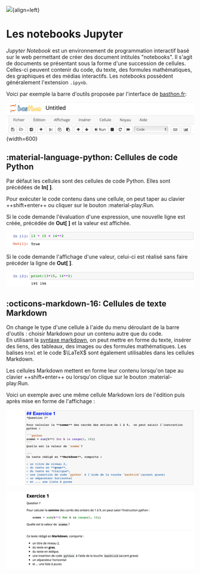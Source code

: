 ![](https://upload.wikimedia.org/wikipedia/commons/3/38/Jupyter_logo.svg){align=left}
# Les notebooks Jupyter

*Jupyter Notebook* est un environnement de programmation interactif basé sur le web permettant de créer des document intitulés "notebooks". Il s'agit de documents se présentant sous la forme d'une succession de cellules. Celles-ci peuvent contenir du code, du texte, des formules mathématiques, des graphiques et des médias interactifs. Les notebooks possèdent généralement l'extension `.ipynb`.

Voici par exemple la barre d'outils proposée par l'interface de [basthon.fr](https://basthon.fr/):

![](../images/menu_basthon.png){width=600}

## :material-language-python: Cellules de code Python

Par défaut les cellules sont des cellules de code Python. Elles sont précédées de **In[ ]**.

Pour exécuter le code contenu dans une cellule, on peut taper au clavier ++shift+enter++ ou cliquer sur le bouton :material-play:Run.

Si le code demande l'évaluation d'une expression, une nouvelle ligne est créée, précédée de **Out[ ]** et la valeur est affichée.

![](../images/cellules_python.png)

Si le code demande l'affichage d'une valeur, celui-ci est réalisé sans faire précéder la ligne de **Out[ ]**.

![](../images/cellules_python_2.png)


## :octicons-markdown-16: Cellules de texte Markdown

On change le type d'une cellule à l'aide du menu déroulant de la barre d'outils : choisir Markdown pour un contenu autre que du code.  
En utilisant la [syntaxe markdown](memomd.md), on peut mettre en forme du texte, insérer des liens, des tableaux, des images ou des formules mathématiques.
Les balises `html` et le code $\LaTeX$ sont également utilisables dans les cellules Markdown.

Les cellules Markdown mettent en forme leur contenu lorsqu'on tape au clavier ++shift+enter++ ou lorsqu'on clique sur le bouton :material-play:Run.

Voici un exemple avec une même cellule Markdown lors de l'édition puis après mise en forme de l'affichage :

![](../images/cellule_markdown_1.png)

![](../images/cellule_markdown_2.png)
